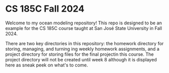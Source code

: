 # CS 185C Fall 2024

Welcome to my ocean modeling repository! This repo is designed to be an example for the CS 185C course taught at San José State University in Fall 2024.

There are two key directories in this repository: the homework directory for storing, managing, and turning ing weekly homework assignments, and a project directory for storing files for the final projectin this course. The project directory will not be created until week 8 although it is displayed here as sneak peek on what's to come.
